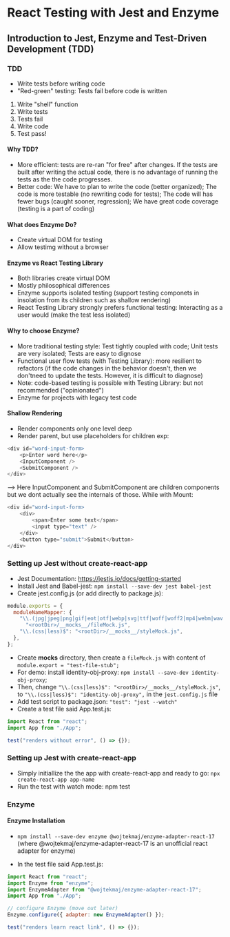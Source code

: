 # React Testing with Jest and Enzyme

## Introduction to Jest, Enzyme and Test-Driven Development (TDD)

### TDD

- Write tests before writing code
- "Red-green" testing: Tests fail before code is written

1. Write "shell" function
2. Write tests
3. Tests fail
4. Write code
5. Test pass!

#### Why TDD?

- More efficient: tests are re-ran "for free" after changes. If the tests are built after writing the actual code, there is no advantage of running the tests as the the code progresses.
- Better code: We have to plan to write the code (better organized); The code is more testable (no rewriting code for tests); The code will has fewer bugs (caught sooner, regression); We have great code coverage (testing is a part of coding)

#### What does Enzyme Do?

- Create virtual DOM for testing
- Allow testimg without a browser

#### Enzyme vs React Testing Library

- Both libraries create virtual DOM
- Mostly philosophical differences
- Enzyme supports isolated testing (support testing componets in insolation from its children such as shallow rendering)
- React Testing Library strongly prefers functional testing: Interacting as a user would (make the test less isolated)

#### Why to choose Enzyme?

- More traditional testing style: Test tightly coupled with code; Unit tests are very isolated; Tests are easy to dignose
- Functional user flow tests (with Testing Library): more resilient to refactors (if the code changes in the behavior doesn't, then we don'tneed to update the tests. However, it is difficult to diagnose)
- Note: code-based testing is possible with Testing Library: but not recommended ("opinionated")
- Enzyme for projects with legacy test code

#### Shallow Rendering

- Render components only one level deep
- Render parent, but use placeholders for children
  exp:

```js
<div id="word-input-form>
    <p>Enter word here</p>
    <InputComponent />
    <SubmitComponent />
</div>
```

--> Here InputComponent and SubmitComponent are children components but we dont actually see the internals of those.
While with Mount:

```js
<div id="word-input-form>
    <div>
        <span>Enter some text</span>
        <input type="text" />
    </div>
    <button type="submit">Submit</button>
</div>
```

### Setting up Jest without create-react-app

- Jest Documentation: https://jestjs.io/docs/getting-started
- Install Jest and Babel-jest: `npm install --save-dev jest babel-jest`
- Create jest.config.js (or add directly to package.js):

```js
module.exports = {
  moduleNameMapper: {
    "\\.(jpg|jpeg|png|gif|eot|otf|webp|svg|ttf|woff|woff2|mp4|webm|wav|mp3|m4a|aac|oga)$":
      "<rootDir>/__mocks__/fileMock.js",
    "\\.(css|less)$": "<rootDir>/__mocks__/styleMock.js",
  },
};
```

- Create **mocks** directory, then create a `fileMock.js` with content of `module.export = "test-file-stub";`
- For demo: install identity-obj-proxy: `npm install --save-dev identity-obj-proxy`;
- Then, change `"\\.(css|less)$": "<rootDir>/__mocks__/styleMock.js"`, to `"\\.(css|less)$": "identity-obj-proxy",` in the `jest.config.js` file
- Add test script to package.json: `"test": "jest --watch"`
- Create a test file said App.test.js:

```js
import React from "react";
import App from "./App";

test("renders without error", () => {});
```

### Setting up Jest with create-react-app

- Simply initiallize the the app with create-react-app and ready to go: `npx create-react-app app-name`
- Run the test with watch mode: npm test

### Enzyme

#### Enzyme Installation

- `npm install --save-dev enzyme @wojtekmaj/enzyme-adapter-react-17` (where @wojtekmaj/enzyme-adapter-react-17 is an unofficial react adapter for enzyme)

- In the test file said App.test.js:

```js
import React from "react";
import Enzyme from "enzyme";
import EnzymeAdapter from "@wojtekmaj/enzyme-adapter-react-17";
import App from "./App";

// configure Enzyme (move out later)
Enzyme.configure({ adapter: new EnzymeAdapter() });

test("renders learn react link", () => {});
```
